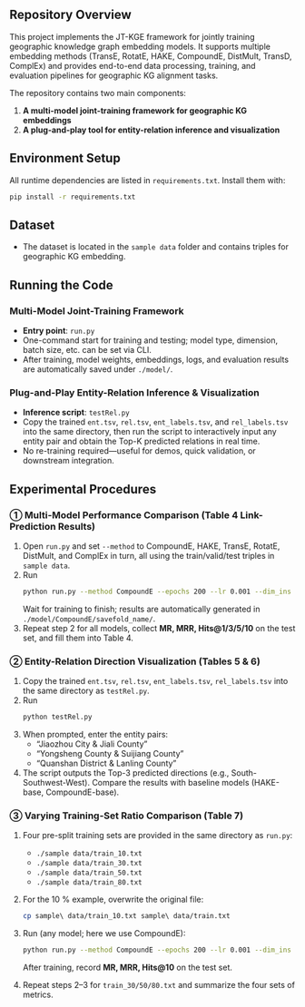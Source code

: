 ## Repository Overview
This project implements the JT-KGE framework for jointly training geographic knowledge graph embedding models. It supports multiple embedding methods (TransE, RotatE, HAKE, CompoundE, DistMult, TransD, ComplEx) and provides end-to-end data processing, training, and evaluation pipelines for geographic KG alignment tasks.

The repository contains two main components:
1. **A multi-model joint-training framework for geographic KG embeddings**
2. **A plug-and-play tool for entity-relation inference and visualization**

## Environment Setup
All runtime dependencies are listed in `requirements.txt`. Install them with:
```bash
pip install -r requirements.txt
```

## Dataset
- The dataset is located in the `sample data` folder and contains triples for geographic KG embedding.

## Running the Code

### Multi-Model Joint-Training Framework
- **Entry point**: `run.py`  
- One-command start for training and testing; model type, dimension, batch size, etc. can be set via CLI.  
- After training, model weights, embeddings, logs, and evaluation results are automatically saved under `./model/`.

### Plug-and-Play Entity-Relation Inference & Visualization
- **Inference script**: `testRel.py`  
- Copy the trained `ent.tsv`, `rel.tsv`, `ent_labels.tsv`, and `rel_labels.tsv` into the same directory, then run the script to interactively input any entity pair and obtain the Top-K predicted relations in real time.  
- No re-training required—useful for demos, quick validation, or downstream integration.

## Experimental Procedures

### ① Multi-Model Performance Comparison (Table 4 Link-Prediction Results)
1. Open `run.py` and set `--method` to CompoundE, HAKE, TransE, RotatE, DistMult, and ComplEx in turn, all using the train/valid/test triples in `sample data`.
2. Run  
   ```bash
   python run.py --method CompoundE --epochs 200 --lr 0.001 --dim_ins 200 --neg_rate 5
   ```  
   Wait for training to finish; results are automatically generated in `./model/CompoundE/savefold_name/`.
3. Repeat step 2 for all models, collect **MR, MRR, Hits@1/3/5/10** on the test set, and fill them into Table 4.

### ② Entity-Relation Direction Visualization (Tables 5 & 6)
1. Copy the trained `ent.tsv`, `rel.tsv`, `ent_labels.tsv`, `rel_labels.tsv` into the same directory as `testRel.py`.
2. Run  
   ```bash
   python testRel.py
   ```
3. When prompted, enter the entity pairs:  
   - “Jiaozhou City & Jiali County”  
   - “Yongsheng County & Suijiang County”  
   - “Quanshan District & Lanling County”  
4. The script outputs the Top-3 predicted directions (e.g., South-Southwest-West). Compare the results with baseline models (HAKE-base, CompoundE-base).

### ③ Varying Training-Set Ratio Comparison (Table 7)
1. Four pre-split training sets are provided in the same directory as `run.py`:
   - `./sample data/train_10.txt`
   - `./sample data/train_30.txt`
   - `./sample data/train_50.txt`
   - `./sample data/train_80.txt`

2. For the 10 % example, overwrite the original file:  
   ```bash
   cp sample\ data/train_10.txt sample\ data/train.txt
   ```

3. Run (any model; here we use CompoundE):  
   ```bash
   python run.py --method CompoundE --epochs 200 --lr 0.001 --dim_ins 200 --neg_rate 5
   ```  
   After training, record **MR, MRR, Hits@10** on the test set.

4. Repeat steps 2–3 for `train_30/50/80.txt` and summarize the four sets of metrics.
